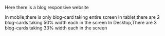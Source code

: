 Here there is a blog responsive website

In mobile,there is only blog-card taking entire screen
In tablet,there are 2 blog-cards taking 50% width each in the screen
In Desktop,There are 3 blog-cards taking 33% width each in the screen
